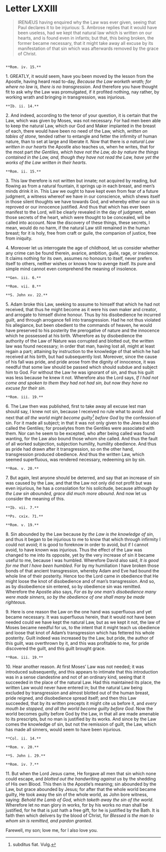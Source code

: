# Letter LXXIII

> IRENÆUS having enquired why the Law was ever given, seeing that
> Paul declares it to be injurious: S. Ambrose replies that it
> would have been useless, had we kept that natural law which is
> written on our hearts, and is found even in infants; but that,
> this being broken, the former became necessary, that it might
> take away all excuse by its manifestation of that sin which was
> afterwards removed by the grace of Christ.

```{centered} AMBROSE TO IRENÆUS
```

```{margin}
**Rom. iv. 15.**
```

1\. GREATLY, it would seem, have you been moved by the lesson from the
Apostle, having heard read to-day, _Because the Law worketh wrath; for
where no law is, there is no transgression_. And therefore you have
thought fit to ask why the Law was promulgated, if it profited nothing,
nay rather, by working wrath and bringing in transgression, was
injurious.

```{margin}
**Ib. ii. 14.**
```

2\. And indeed, according to the tenor of your question, it is certain
that the Law, which was given by Moses, was not necessary. For had men
been able to keep the natural Law, which our God and Maker implanted
in the breast of each, there would have been no need of the Law, which,
_written on tables of stone_, tended rather to entangle and fetter
the infirmity of human nature, than to set at large and liberate it.
Now that there is _a natural Law written in our hearts_ the Apostle
also teaches us, when he writes, that for the most part _the Gentiles,
which have not the Law, do by nature the things contained in the Law,
and, though they have not read the Law, have yet the works of the Law
written in their hearts_.

```{margin}
**Rom. ii. 15.**
```

3\. This law therefore is not written but innate; not acquired by
reading, but flowing as from a natural fountain, it springs up in each
breast, and men’s minds drink it in. This Law we ought to have kept
even from fear of a future judgment, a witness whereof we have in our
conscience, which shews itself in those silent thoughts we have towards
God, and whereby either our sin is reproved or our innocence justified.
And thus that which has ever been manifest to the Lord, will be clearly
revealed in the day of judgment, when those secrets of the heart, which
were thought to be concealed, will be called into account. Now the
discovery of these things, these secrets, I mean, would do no harm,
if the natural Law still remained in the human breast; for it is holy,
free from craft or guile, the companion of justice, free from iniquity.

4\. Moreover let us interrogate the age of childhood, let us consider
whether any crime can be found therein, avarice, ambition, guile, rage,
or insolence. It claims nothing for its own, assumes no honours to
itself, never prefers itself to others, neither wishes or knows how
to avenge itself. Its pure and simple mind cannot even comprehend the
meaning of insolence.

```{margin}
**Gen. iii. 6.**

**Rom. vii. 8.**

**S. John xv. 22.**
```

5\. Adam broke this Law, seeking to assume to himself that which
he had not received, that thus he might become as it were his own
maker and creator, and arrogate to himself divine honour. Thus by
his disobedience he incurred guilt, and through arrogance fell into
transgression. Had he not thus violated his allegiance, but been
obedient to the commands of heaven, he would have preserved to
his posterity the prerogative of nature and the innocence which he
possessed at his birth. Wherefore as by disobedience the authority of
the Law of Nature was corrupted and blotted out, the written law was
found necessary; in order that man, having lost all, might at least
regain a part; attaining by instruction to the knowledge of that which
he had received at his birth, but had subsequently lost. Moreover,
since the cause of his fall was pride, and pride arose from the dignity
of innocence, it was needful that some law should be passed which
should subdue and subject him to God. For without the Law he was
ignorant of sin, and thus his guilt was less because he knew it not.
Wherefore also the Lord says, _If I had not come and spoken to them
they had not had sin, but now they have no excuse for their sin_.

```{margin}
**Rom. iii. 19.**
```

6\. The Law then was published, first to take away all excuse lest man
should say, I knew not sin, because I received no rule what to avoid.
And next that _all the world might become guilty[^289] before God_ by
the confession of sin. For it made all subject; in that it was not only
given to the Jews but also called the Gentiles; for proselytes from the
Gentiles were associated with them. Nor can he seem to be excepted, who
after being called was found wanting, for the Law also bound those whom
she called. And thus the fault of all worked subjection, subjection
humility, humility obedience. And thus as pride had drawn after it
transgression, so on the other hand, transgression produced obedience.
And thus the written Law, which seemed superfluous, was rendered
necessary, redeeming sin by sin.

```{margin}
**Rom. v. 20.**
```

7\. But again, lest anyone should be deterred, and say that an increase
of sin was caused by the Law, and that the Law not only did not profit
but was even injurious, he has a consolation for his solicitude,
because although _by the Law sin abounded, grace did much more abound_.
And now let us consider the meaning of this.

```{margin}
**Ib. vii. 7.**

**Ps. cxix. 71.**

**Rom. v. 19.**
```

8\. Sin abounded by the Law because _by the Law is the knowledge
of sin_, and thus it began to be injurious to me to know that which
through infirmity I could not avoid; it is good to foreknow in order
to avoid, but if I cannot avoid, to have known was injurious. Thus
the effect of the Law was changed to me into its opposite, yet by the
very increase of sin it became useful to me, because I was humbled.
Wherefore David also said, _It is good for me that I have been humbled_.
For by my humiliation I have broken those bonds of that ancient
transgression, whereby Adam and Eve had bound the whole line of their
posterity. Hence too the Lord came in obedience that He might loose
the knot of disobedience and of man’s transgression. And so, as by
disobedience sin entered, so by obedience sin was remitted. Wherefore
the Apostle also says, _For as by one man’s disobedience many were made
sinners, so by the obedience of one shall many be made righteous_.

9\. Here is one reason the Law on the one hand was superfluous and yet
became necessary. It was superfluous herein, that it would not have
been needed could we have kept the natural Law, but as we kept it not,
the law of Moses became needful for us, to the intent that it might
teach us obedience and loose that knot of Adam’s transgression which
has fettered his whole posterity. Guilt indeed was increased by the
Law, but pride, the author of this guilt, was overthrown by it, and
this was profitable to me, for pride discovered the guilt, and this
guilt brought grace.

```{margin}
**Rom. iii. 19.**
```

10\. Hear another reason. At first Moses’ Law was not needed; it
was introduced subsequently, and this appears to intimate that this
introduction was in a sense clandestine and not of an ordinary kind,
seeing that it succeeded in the place of the natural Law. Had this
maintained its place, the written Law would never have entered in; but
the natural Law being excluded by transgression and almost blotted out
of the human breast, pride reigned, and disobedience spread itself; and
then this Law succeeded, that by its written precepts it might cite us
before it, and _every mouth be stopped, and all the world become guilty
before God_. Now the world becomes guilty before God by the Law, in
that all are made amenable to its prescripts, but no man is justified
by its works. And since by the Law comes the knowledge of sin, but not
the remission of guilt, the Law, which has made all sinners, would seem
to have been injurious.

```{margin}
**Col. ii. 14.**

**Rom. v. 20.**

**S. John i. 29.**

**Rom. iv. 7.**
```

11\. But when the Lord Jesus came, He forgave all men that sin which
none could escape, and _blotted out the handwriting against us_ by
the shedding of His own Blood. This then is the Apostle’s meaning; sin
abounded by the Law, but grace abounded by Jesus; for after that the
whole world became guilty, He took away the sin of the whole world, as
John bore witness, saying: _Behold the Lamb of God, which taketh away
the sin of the world_. Wherefore let no man glory in works, for by his
works no man shall be justified, for he that is just hath a free gift,
for he is justified by the Bath. It is faith then which delivers by the
blood of Christ, for _Blessed is the man to whom sin is remitted, and
pardon granted_.

Farewell, my son; love me, for I also love you.

[^289]: subditus fiat. Vulg.
